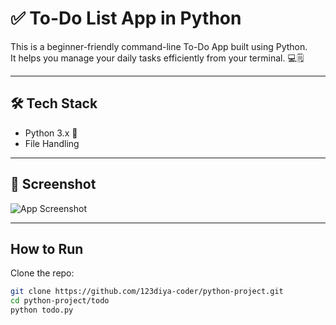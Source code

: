 # ✅ To-Do List App in Python

This is a beginner-friendly command-line To-Do App built using Python.  
It helps you manage your daily tasks efficiently from your terminal. 💻🗒️

---

## 🛠️ Tech Stack
- Python 3.x 🐍
- File Handling

---

## 📸 Screenshot
![App Screenshot](screenshot.png)  <!-- Apna screenshot daalna h -->

---

## How to Run

Clone the repo:

```bash
git clone https://github.com/123diya-coder/python-project.git
cd python-project/todo
python todo.py


